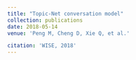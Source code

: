```yaml
---
title: "Topic-Net conversation model"
collection: publications
date: 2018-05-14
venue: 'Peng M, Cheng D, Xie Q, et al.'

citation: 'WISE, 2018'
---
```

